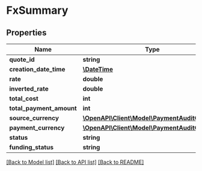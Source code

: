 # FxSummary

## Properties
Name | Type | Description | Notes
------------ | ------------- | ------------- | -------------
**quote_id** | **string** |  | 
**creation_date_time** | [**\DateTime**](\DateTime.md) |  | 
**rate** | **double** |  | 
**inverted_rate** | **double** |  | 
**total_cost** | **int** |  | 
**total_payment_amount** | **int** |  | 
**source_currency** | [**\OpenAPI\Client\Model\PaymentAuditCurrency**](PaymentAuditCurrency.md) |  | [optional] 
**payment_currency** | [**\OpenAPI\Client\Model\PaymentAuditCurrency**](PaymentAuditCurrency.md) |  | [optional] 
**status** | **string** |  | 
**funding_status** | **string** |  | 

[[Back to Model list]](../README.md#documentation-for-models) [[Back to API list]](../README.md#documentation-for-api-endpoints) [[Back to README]](../README.md)


